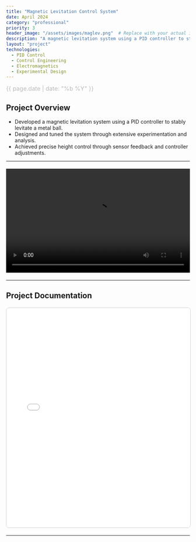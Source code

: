 ```yaml
---
title: "Magnetic Levitation Control System"
date: April 2024
category: "professional"
priority: 3
header_image: "/assets/images/maglev.png"  # Replace with your actual image file
description: "A magnetic levitation system using a PID controller to stably levitate a metal ball."
layout: "project"
technologies:
  - PID Control
  - Control Engineering
  - Electromagnetics
  - Experimental Design
---
```

<div class="project-meta">
  <span class="project-date">{{ page.date | date: "%b %Y" }}</span>
</div>

## Project Overview
- Developed a magnetic levitation system using a PID controller to stably levitate a metal ball.
- Designed and tuned the system through extensive experimentation and analysis.
- Achieved precise height control through sensor feedback and controller adjustments.

---

<!-- Project Video -->
<div class="video-container">
  <video width="640" height="360" controls>
    <source src="https://raw.githubusercontent.com/isabeldudlyke/isabeldudlyke.github.io/main/assets/videos/maglev.mp4" type="video/mp4">
    Your browser does not support the video tag.
  </video>
</div>

---

## **Project Documentation**
<embed src="/assets/documents/maglev.pdf" width="100%" height="600px" type="application/pdf">

---

<style>
/* Project Metadata */
.project-meta {
  font-size: 1rem;
  color: #888;
  font-weight: 400;
  margin-bottom: 1rem;
  text-align: left;
}
.project-date {
  display: block;
  font-size: 1rem;
  color: #bbb;
}

/* Project Image */
.project-image {
  display: block;
  max-width: 100%;
  width: 100%;
  height: auto;
  margin: 20px auto;
  border-radius: 8px;
}

/* Video Container: maintain a 16:9 ratio */
.video-container {
  position: relative;
  width: 100%;
  max-width: 900px;
  margin: 20px auto;
  padding-top: 56.25%;  /* 16:9 aspect ratio */
}
.video-container iframe,
.video-container video {
  position: absolute;
  top: 0;
  left: 0;
  width: 100%;
  height: 100%;
  border: none;
}

/* Embedded PDF styling */
embed {
  display: block;
  margin: 20px auto;
  border: 1px solid #ccc;
  border-radius: 8px;
}
</style>
